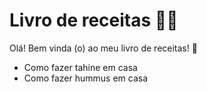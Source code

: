 # Livro de receitas :woman_cook:

Olá! Bem vinda (o) ao meu livro de receitas! :wave:

- Como fazer tahine em casa
- Como fazer hummus em casa
